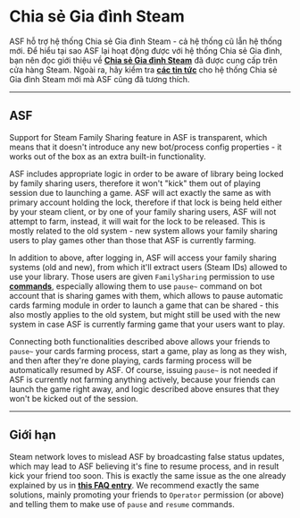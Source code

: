 # Chia sẻ Gia đình Steam

ASF hỗ trợ hệ thống Chia sẻ Gia đình Steam - cả hệ thống cũ lẫn hệ thống mới. Để hiểu tại sao ASF lại hoạt động được với hệ thống Chia sẻ Gia đình, bạn nên đọc giới thiệu về **[Chia sẻ Gia đình Steam](https://store.steampowered.com/promotion/familysharing)** đã được cung cấp trên cửa hàng Steam. Ngoài ra, hãy kiểm tra **[các tin tức](https://store.steampowered.com/news/app/593110/view/4149575031735702628)** cho hệ thống Chia sẻ Gia đình Steam mới mà ASF cũng đã tương thích.

---

## ASF

Support for Steam Family Sharing feature in ASF is transparent, which means that it doesn't introduce any new bot/process config properties - it works out of the box as an extra built-in functionality.

ASF includes appropriate logic in order to be aware of library being locked by family sharing users, therefore it won't "kick" them out of playing session due to launching a game. ASF will act exactly the same as with primary account holding the lock, therefore if that lock is being held either by your steam client, or by one of your family sharing users, ASF will not attempt to farm, instead, it will wait for the lock to be released. This is mostly related to the old system - new system allows your family sharing users to play games other than those that ASF is currently farming.

In addition to above, after logging in, ASF will access your family sharing systems (old and new), from which it'll extract users (Steam IDs) allowed to use your library. Those users are given `FamilySharing` permission to use **[commands](https://github.com/JustArchiNET/ArchiSteamFarm/wiki/Commands)**, especially allowing them to use `pause~` command on bot account that is sharing games with them, which allows to pause automatic cards farming module in order to launch a game that can be shared - this also mostly applies to the old system, but might still be used with the new system in case ASF is currently farming game that your users want to play.

Connecting both functionalities described above allows your friends to `pause~` your cards farming process, start a game, play as long as they wish, and then after they're done playing, cards farming process will be automatically resumed by ASF. Of course, issuing `pause~` is not needed if ASF is currently not farming anything actively, because your friends can launch the game right away, and logic described above ensures that they won't be kicked out of the session.

---

## Giới hạn

Steam network loves to mislead ASF by broadcasting false status updates, which may lead to ASF believing it's fine to resume process, and in result kick your friend too soon. This is exactly the same issue as the one already explained by us in **[this FAQ entry](https://github.com/JustArchiNET/ArchiSteamFarm/wiki/FAQ#asf-is-kicking-my-steam-client-session-while-im-playing--this-account-is-logged-on-another-pc)**. We recommend exactly the same solutions, mainly promoting your friends to `Operator` permission (or above) and telling them to make use of `pause` and `resume` commands.